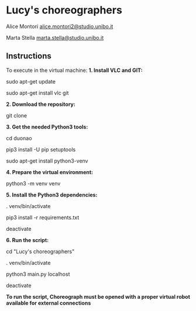 # Lucy's choreographers
Alice Montori  alice.montori2@studio.unibo.it

Marta Stella   marta.stella@studio.unibo.it

## Instructions
To execute in the virtual machine:
**1. Install VLC and GIT:**

  sudo apt-get update

  sudo apt-get install vlc git

**2. Download the repository:**

  git clone 

**3. Get the needed Python3 tools:**

  cd duonao

  pip3 install -U pip setuptools

  sudo apt-get install python3-venv

**4. Prepare the virtual environment:**

  python3 -m venv venv

**5. Install the Python3 dependencies:**

  . venv/bin/activate

  pip3 install -r requirements.txt

  deactivate

**6. Run the script:**

  cd "Lucy's choreographers"

  . venv/bin/activate

  python3 main.py localhost <port>

  deactivate

**To run the script, Choreograph must be opened with a proper virtual robot available for external connections**

